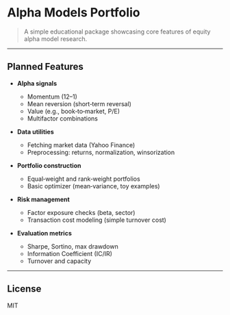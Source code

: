 # Alpha Models Portfolio

> A simple educational package showcasing core features of equity alpha model research.

---

## Planned Features

* **Alpha signals**

  * Momentum (12–1)
  * Mean reversion (short‑term reversal)
  * Value (e.g., book‑to‑market, P/E)
  * Multifactor combinations

* **Data utilities**

  * Fetching market data (Yahoo Finance)
  * Preprocessing: returns, normalization, winsorization

* **Portfolio construction**

  * Equal‑weight and rank‑weight portfolios
  * Basic optimizer (mean‑variance, toy examples)

* **Risk management**

  * Factor exposure checks (beta, sector)
  * Transaction cost modeling (simple turnover cost)

* **Evaluation metrics**

  * Sharpe, Sortino, max drawdown
  * Information Coefficient (IC/IR)
  * Turnover and capacity


---

## License

MIT
